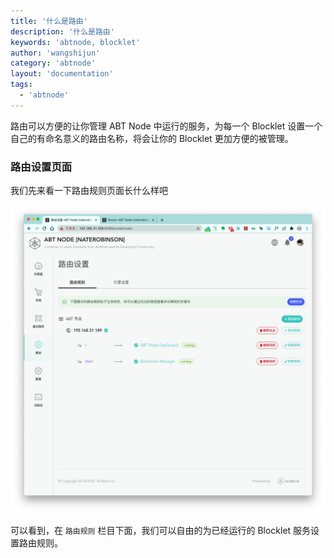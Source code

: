 ```yaml
---
title: '什么是路由'
description: '什么是路由'
keywords: 'abtnode, blocklet'
author: 'wangshijun'
category: 'abtnode'
layout: 'documentation'
tags:
  - 'abtnode'
---
```


路由可以方便的让你管理 ABT Node 中运行的服务，为每一个 Blocklet 设置一个自己的有命名意义的路由名称，将会让你的 Blocklet 更加方便的被管理。

### 路由设置页面

我们先来看一下路由规则页面长什么样吧

![router-settings-zh](./images/router-settings-zh.png)

可以看到，在 `路由规则` 栏目下面，我们可以自由的为已经运行的 Blocklet 服务设置路由规则。



